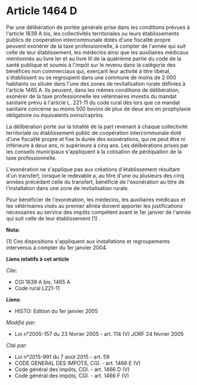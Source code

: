 # Article 1464 D

Par une délibération de portée générale prise dans les conditions prévues à l'article 1639 A bis, les collectivités
territoriales ou leurs établissements publics de coopération intercommunale dotés d'une fiscalité propre peuvent exonérer de
la taxe professionnelle, à compter de l'année qui suit celle de leur établissement, les médecins ainsi que les auxiliaires
médicaux mentionnés au livre Ier et au livre III de la quatrième partie du code de la santé publique et soumis à l'impôt sur
le revenu dans la catégorie des bénéfices non commerciaux qui, exerçant leur activité à titre libéral, s'établissent ou se
regroupent dans une commune de moins de 2 000 habitants ou située dans l'une des zones de revitalisation rurale définies à
l'article 1465 A. Ils peuvent, dans les mêmes conditions de délibération, exonérer de la taxe professionnelle les
vétérinaires investis du mandat sanitaire prévu à l'article L. 221-11 du code rural dès lors que ce mandat sanitaire concerne
au moins 500 bovins de plus de deux ans en prophylaxie obligatoire ou équivalents ovins/caprins.

La délibération porte sur la totalité de la part revenant à chaque collectivité territoriale ou établissement public de
coopération intercommunale doté d'une fiscalité propre et fixe la durée des exonérations, qui ne peut être ni inférieure à
deux ans, ni supérieure à cinq ans. Les délibérations prises par les conseils municipaux s'appliquent à la cotisation de
péréquation de la taxe professionnelle.

L'exonération ne s'applique pas aux créations d'établissement résultant d'un transfert, lorsque le redevable a, au titre
d'une ou plusieurs des cinq années précédant celle du transfert, bénéficié de l'exonération au titre de l'installation dans
une zone de revitalisation rurale.

Pour bénéficier de l'exonération, les médecins, les auxiliaires médicaux et les vétérinaires visés au premier alinéa doivent
apporter les justifications nécessaires au service des impôts compétent avant le 1er janvier de l'année qui suit celle de
leur établissement (1) .

**Nota:**

(1) Ces dispositions s'appliquent aux installations et regroupements intervenus à compter du 1er janvier 2004.

**Liens relatifs à cet article**

_Cite_:

  - CGI 1639 A bis, 1465 A
  - Code rural L221-11

**Liens**:

  - HISTO: Edition du 1er janvier 2005

_Modifié par_:

  - Loi n°2005-157 du 23 février 2005 - art. 114 (V) JORF 24 février 2005

_Cité par_:

  - Loi n°2015-991 du 7 août 2015 - art. 59
  - CODE GENERAL DES IMPOTS, CGI. - art. 1466 E (V)
  - Code général des impôts, CGI. - art. 1466 D (V)
  - Code général des impôts, CGI. - art. 1466 F (V)
